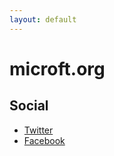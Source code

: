 ```yaml
---
layout: default
---
```


# microft.org

## Social

- [Twitter](https://twitter.com/microft)
- [Facebook](https://www.facebook.com/lmbraga)
